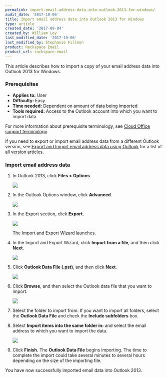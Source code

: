 ```yaml
---
permalink: import-email-address-data-into-outlook-2013-for-windows/
audit_date: '2017-10-06'
title: Import email address data into Outlook 2013 for Windows
type: article
created_date: '2017-09-04'
created_by: William Loy
last_modified_date: '2017-10-06'
last_modified_by: Stephanie Fillmon
product: Rackspace Email
product_url: rackspace-email
---
```


This article describes how to import a copy of your email address data into Outlook 2013 for Windows.

### Prerequisites

- **Applies to:** User
- **Difficulty:** Easy
- **Time needed:** Dependent on amount of data being imported
- **Tools required:** Access to the Outlook account into which you want to import data

For more information about prerequisite terminology, see [Cloud Office support terminology](/how-to/cloud-office-support-terminology/).


If you need to export or import email address data from a different Outlook version, see [Export and Import email address data using Outlook](/how-to/export-and-import-email-address-data-using-outlook) for a list of all version articles.

### Import email address data

1. In Outlook 2013, click **Files > Options**

    <img src="{% asset_path rackspace-email/import-email-address-data-into-outlook-2013-for-windows/options2013.png %}" />

2. In the Outlook Options window, click **Advanced**.

    <img src="{% asset_path rackspace-email/import-email-address-data-into-outlook-2013-for-windows/advanced2013.png %}" />

3. In the Export section, click **Export**.

    <img src="{% asset_path rackspace-email/import-email-address-data-into-outlook-2013-for-windows/export2013.png %}" />
    
    The Import and Export Wizard launches.

4. In the Import and Export Wizard, click **Import from a file**, and then click **Next**.

    <img src="{% asset_path rackspace-email/import-email-address-data-into-outlook-2013-for-windows/import_from_a_file2013.png %}" />

5. Click **Outlook Data File (.pst)**, and then click **Next**.

    <img src="{% asset_path rackspace-email/import-email-address-data-into-outlook-2013-for-windows/outlook_data_file.png %}" />

6. Click **Browse**, and then select the Outlook data file that you want to import.

    <img src="{% asset_path rackspace-email/import-email-address-data-into-outlook-2013-for-windows/browse_import2013.png %}" />

7. Select the folder to import from. If you want to import all folders, select the **Outlook Data File** and check the **Include subfolders** box. 

8. Select **Import items into the same folder in:** and select the email address to which you want to import the data.

    <img src="{% asset_path rackspace-email/import-email-address-data-into-outlook-2013-for-windows/import_from2013.png %}" />

9. Click **Finish**. The **Outlook Data File** begins importing. The time to complete the import could take several minutes to several hours depending on the size of the importing file.

You have now successfully imported email data into Outlook 2013.
